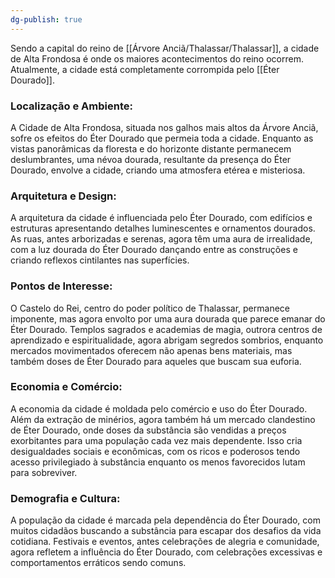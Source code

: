 ```yaml
---
dg-publish: true
---
```




Sendo a capital do reino de [[Árvore Anciã/Thalassar/Thalassar]], a cidade de Alta Frondosa é onde os maiores acontecimentos do reino ocorrem. Atualmente, a cidade está completamente corrompida pelo [[Éter Dourado]].

### Localização e Ambiente:

A Cidade de Alta Frondosa, situada nos galhos mais altos da Árvore Anciã, sofre os efeitos do Éter Dourado que permeia toda a cidade. Enquanto as vistas panorâmicas da floresta e do horizonte distante permanecem deslumbrantes, uma névoa dourada, resultante da presença do Éter Dourado, envolve a cidade, criando uma atmosfera etérea e misteriosa.
    
### Arquitetura e Design:

A arquitetura da cidade é influenciada pelo Éter Dourado, com edifícios e estruturas apresentando detalhes luminescentes e ornamentos dourados. As ruas, antes arborizadas e serenas, agora têm uma aura de irrealidade, com a luz dourada do Éter Dourado dançando entre as construções e criando reflexos cintilantes nas superfícies.
    
### Pontos de Interesse:

O Castelo do Rei, centro do poder político de Thalassar, permanece imponente, mas agora envolto por uma aura dourada que parece emanar do Éter Dourado. Templos sagrados e academias de magia, outrora centros de aprendizado e espiritualidade, agora abrigam segredos sombrios, enquanto mercados movimentados oferecem não apenas bens materiais, mas também doses de Éter Dourado para aqueles que buscam sua euforia.
    
### Economia e Comércio:

A economia da cidade é moldada pelo comércio e uso do Éter Dourado. Além da extração de minérios, agora também há um mercado clandestino de Éter Dourado, onde doses da substância são vendidas a preços exorbitantes para uma população cada vez mais dependente. Isso cria desigualdades sociais e econômicas, com os ricos e poderosos tendo acesso privilegiado à substância enquanto os menos favorecidos lutam para sobreviver.
    
### Demografia e Cultura:

A população da cidade é marcada pela dependência do Éter Dourado, com muitos cidadãos buscando a substância para escapar dos desafios da vida cotidiana. Festivais e eventos, antes celebrações de alegria e comunidade, agora refletem a influência do Éter Dourado, com celebrações excessivas e comportamentos erráticos sendo comuns.